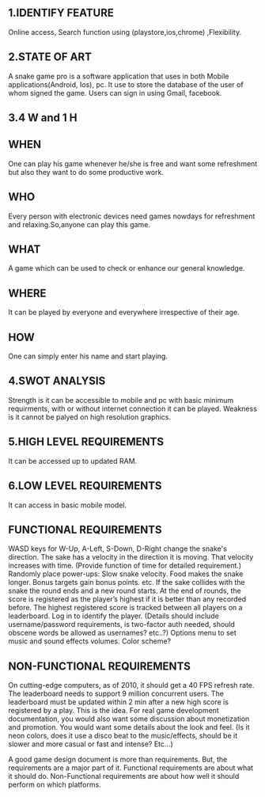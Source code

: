 ## 1.IDENTIFY FEATURE

Online access, Search function using (playstore,ios,chrome) ,Flexibility.

## 2.STATE OF ART

A snake game pro is a software application that uses in both Mobile applications(Android, Ios), pc. It use to store the database of the user of whom signed the game. Users can sign in using Gmail, facebook.

## 3.4 W and 1 H

## WHEN

One can play his game whenever he/she is free and want some refreshment but also they want to do some productive work.

## WHO

Every person with electronic devices need games nowdays for refreshment and relaxing.So,anyone can play this game.

## WHAT

A game which can be used to check or enhance our general knowledge.

## WHERE

It can be played by everyone and everywhere irrespective of their age.

## HOW

One can simply enter his name and start playing.

## 4.SWOT ANALYSIS

Strength is it can be accessible to mobile and pc with basic minimum requirments, with or without  internet connection it can be played. Weakness is it cannot be palyed on high resolution graphics.

## 5.HIGH LEVEL REQUIREMENTS

It can be accessed up to updated RAM.

## 6.LOW LEVEL REQUIREMENTS

It can access in basic mobile model. 

## FUNCTIONAL REQUIREMENTS

WASD keys for W-Up, A-Left, S-Down, D-Right change the snake's direction.
The sake has a velocity in the direction it is moving. That velocity increases with time. (Provide function of time for detailed requirement.)
Randomly place power-ups:
Slow snake velocity.
Food makes the snake longer.
Bonus targets gain bonus points.
etc.
If the sake collides with the snake the round ends and a new round starts.
At the end of rounds, the score is registered as the player’s highest if it is better than any recorded before. The highest registered score is tracked between all players on a leaderboard.
Log in to identify the player. (Details should include username/password requirements, is two-factor auth needed, should obscene words be allowed as usernames? etc..?)
Options menu to set music and sound effects volumes. Color scheme?

## NON-FUNCTIONAL REQUIREMENTS

On cutting-edge computers, as of 2010, it should get a 40 FPS refresh rate.
The leaderboard needs to support 9 million concurrent users.
The leaderboard must be updated within 2 min after a new high score is registered by a play.
This is the idea. For real game development documentation, you would also want some discussion about monetization and promotion. You would want some details about the look and feel. (Is it neon colors, does it use a disco beat to the music/effects, should be it slower and more casual or fast and intense? Etc…)

A good game design document is more than requirements. But, the requirements are a major part of it. Functional requirements are about what it should do. Non-Functional requirements are about how well it should perform on which platforms.
